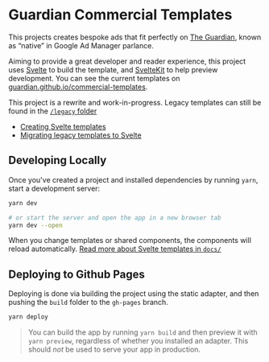# Guardian Commercial Templates

This projects creates bespoke ads that fit perfectly on [The Guardian][],
known as “native” in Google Ad Manager parlance.

[the guardian]: https://theguardian.com/

Aiming to provide a great developer and reader experience, this project uses
[Svelte][] to build the template, and [SvelteKit][] to help preview development.
You can see the current templates on [guardian.github.io/commercial-templates](https://guardian.github.io/commercial-templates/).

[svelte]: https://svelte.dev/
[sveltekit]: https://kit.svelte.dev/

This project is a rewrite and work-in-progress. Legacy templates can still be
found in the [`/legacy` folder](/legacy)

- [Creating Svelte templates](/docs/svelte-template-authoring.md)
- [Migrating legacy templates to Svelte](/docs/legacy-to-svelte-migration.md)

## Developing Locally

Once you've created a project and installed dependencies by running `yarn`,
start a development server:

```bash
yarn dev

# or start the server and open the app in a new browser tab
yarn dev --open
```

When you change templates or shared components, the components will
reload automatically. [Read more about Svelte templates in `docs/`][t]

[t]: docs/svelte-template-authoring.md

## Deploying to Github Pages

Deploying is done via building the project using the static adapter, and then
pushing the `build` folder to the `gh-pages` branch.

```bash
yarn deploy
```

> You can build the app by running `yarn build` and then preview it with `yarn preview`,
> regardless of whether you installed an adapter.
> This should _not_ be used to serve your app in production.
